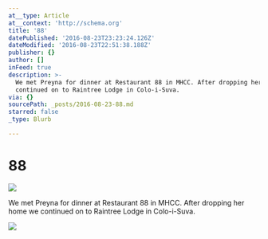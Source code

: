 ```yaml
---
at__type: Article
at__context: 'http://schema.org'
title: '88'
datePublished: '2016-08-23T23:23:24.126Z'
dateModified: '2016-08-23T22:51:38.188Z'
publisher: {}
author: []
inFeed: true
description: >-
  We met Preyna for dinner at Restaurant 88 in MHCC. After dropping her home we
  continued on to Raintree Lodge in Colo-i-Suva.
via: {}
sourcePath: _posts/2016-08-23-88.md
starred: false
_type: Blurb

---
```

# 88
![](https://the-grid-user-content.s3-us-west-2.amazonaws.com/bf53458a-196c-41b4-a91d-ba5ba4553ba9.jpg)

We met Preyna for dinner at Restaurant 88 in MHCC. After dropping her home we continued on to Raintree Lodge in Colo-i-Suva.

<article style=""><img src="https://the-grid-user-content.s3-us-west-2.amazonaws.com/349c4bd1-8652-46b9-93d1-957d38b6e7ef.jpg" /></article>